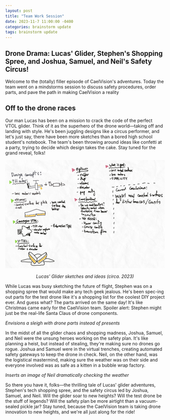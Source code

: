 ```yaml
---
layout: post
title: "Team Work Session"
date: 2023-11-7 11:00:00 -0400
categories: brainstorm update
tags: brainstorm update
---
```

## Drone Drama: Lucas' Glider, Stephen's Shopping Spree, and Joshua, Samuel, and Neil's Safety Circus!

Welcome to the (totally) filler episode of CaelVision's adventures. Today the team went on a mindstorms session to discuss safety procedures, order parts, and pave the path in making CaelVision a reality

## Off to the drone races

Our man Lucas has been on a mission to crack the code of the perfect VTOL glider. Think of it as the superhero of the drone world—taking off and landing with style. He's been juggling designs like a circus performer, and let's just say, there have been more sketches than a bored high school student's notebook. The team's been throwing around ideas like confetti at a party, trying to decide which design takes the cake. Stay tuned for the grand reveal, folks!

<img src="/assets/CaelConcepts.jpg" />

<p style="text-align: center;">
  <i>Lucas' Glider sketches and ideas (circa. 2023)</i>
</p>


While Lucas was busy sketching the future of flight, Stephen was on a shopping spree that would make any tech geek jealous. He's been spec-ing out parts for the test drone like it's a shopping list for the coolest DIY project ever. And guess what? The parts arrived on the same day! It's like Christmas came early for the CaelVision team. Spoiler alert: Stephen might just be the real-life Santa Claus of drone components.

*Envisions a sleigh with drone parts instead of presents*

In the midst of all the glider chaos and shopping madness, Joshua, Samuel, and Neil were the unsung heroes working on the safety plan. It's like planning a heist, but instead of stealing, they're making sure no drones go rogue. Joshua and Samuel were in the virtual trenches, creating automated safety gateways to keep the drone in check. Neil, on the other hand, was the logistical mastermind, making sure the weather was on their side and everyone involved was as safe as a kitten in a bubble wrap factory.

*Inserts an image of Neil dramatically checking the weather*

So there you have it, folks—the thrilling tale of Lucas' glider adventures, Stephen's tech shopping spree, and the safety circus led by Joshua, Samuel, and Neil. Will the glider soar to new heights? Will the test drone be the stuff of legends? Will the safety plan be more airtight than a vacuum-sealed pickle jar? Stay tuned, because the CaelVision team is taking drone innovation to new heights, and we're all just along for the ride!





